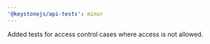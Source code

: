 ```yaml
---
'@keystonejs/api-tests': minor
---
```


Added tests for access control cases where access is not allowed.
